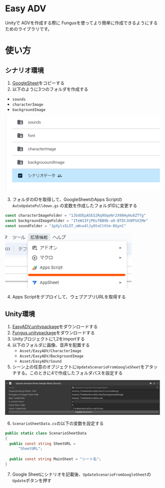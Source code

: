 # Easy ADV

Unityで ADVを作成する際に Fungusを使ってより簡単に作成できるようにするためのライブラリです。

# 使い方

## シナリオ環境
1. [GoogleSheet](https://docs.google.com/spreadsheets/d/1k2AGDMgL6sLlIwmGZ5oQH2knIRoIAUhfyIYyVp93Nh0/edit?usp=share_link)をコピーする
2. 以下のように3つのフォルダを作成する
  - `sounds`
  - `characterImage`
  - `backgroundImage`

![img.png](Docs/copy_files.png)

3. フォルダのIDを取得して、GoogleSheetのApps Scriptの`AutoUpdatePulldown.gs` の変数を作成したフォルダIDに変更する

```js
const characterImageFolder = "1JbdOEpA5ES2Rq9OqeNr2X98HyHu8ZTTg"
const backgroundImageFolder = "1TeW1IFjPKufBB9b-a9-BTDtJU9PSXIMe"
const soundFolder = "1pXyls5L5T_uWcw4lJyOtoCtXtm-8GynC"
```

![](Docs/apps_script.png)

4. Apps Scriptをデプロイして、ウェブアプリURLを取得する

## Unity環境
1. [EasyADV.unitypackage](https://github.com/MidraLab/easy-adv/releases)をダウンロードする
2. [Fungus.unitypackage](https://github.com/MidraLab/fungus/releases)をダウンロードする
3. Unityプロジェクトに1,2をimportする
4. 以下のフォルダに画像、音声を配置する
   - `Asset/EasyADV/CharacterImage`
   - `Asset/EasyADV/BackgroundImage`
   - `Asset/EasyADV/Sound`
5. シーン上の任意のオブジェクトに`UpdateScenarioFromGoogleSheet`をアタッチする。このときに4で作成したフォルダパスを設定する

![img.png](Docs/inspector.png)

6. `ScenarioSheetData.cs`の以下の変数を設定する

```cs
public static class ScenarioSheetData
{
  public const string SheetURL =
      "SheetURL";

  public const string MainSheet = "シート名";
}
```

7. Google Sheetにシナリオを記載後、`UpdateScenarioFromGoogleSheet`の`Update`ボタンを押す